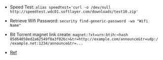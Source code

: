 + Speed Test: `alias speedtest='curl -o /dev/null http://speedtest.wdc01.softlayer.com/downloads/test10.zip'`

+ Retrieve Wifi Password:
`security find-generic-password -wa "Wifi Name"`

+ Bit Torrent magnet link create:
`magnet:?xt=urn:btih:<hash 05d64058ed2a62549f8a3f026c>&tr=http://example.com/announce&tr=udp://example.net:1234/announce&tr=...`
 - [Ref](https://superuser.com/questions/1279643/how-to-download-torrents-via-udp-links-in-torrent-trackers/1279649#1279649?newreg=fd832e51b4a84835978ef487b114b702)
